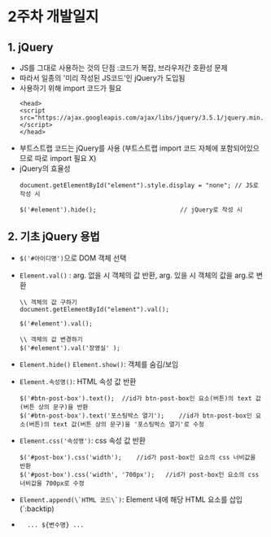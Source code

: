 # 2주차 개발일지

## 1. jQuery
- JS를 그대로 사용하는 것의 단점 :코드가 복잡, 브라우저간 호환성 문제
- 따라서 일종의 '미리 작성된 JS코드'인 jQuery가 도입됨
- 사용하기 위해 import 코드가 필요
	```
	<head>
	<script src="https://ajax.googleapis.com/ajax/libs/jquery/3.5.1/jquery.min.js"></script>
	</head>
	```
- 부트스트랩 코드는 jQuery를 사용 (부트스트랩 import 코드 자체에 포함되어있으므로 따로 import 필요 X) 
- jQuery의 효율성
	```
	document.getElementById("element").style.display = "none"; // JS로 작성 시

	$('#element').hide(); 				   	    // jQuery로 작성 시
	```  

## 2. 기초 jQuery 용법
- ```$('#아이디명')```으로 DOM 객체 선택
- ```Element.val()``` : arg. 없을 시 객체의 값 반환, arg. 있을 시 객체의 값을 arg.로 변환 	
	
	``` 
	\\ 객체의 값 구하기
	document.getElementById("element").val();

	$('#element').val();
	
	\\ 객체의 값 변경하기
	$('#element').val('장영실' );
	```
- ```Element.hide()``` ```Element.show()```: 객체를 숨김/보임
- ```Element.속성명()```: HTML 속성 값 반환

	``` 
	$('#btn-post-box').text(); 	//id가 btn-post-box인 요소(버튼)의 text 값(버튼 상의 문구)을 반환 
	$('#btn-post-box').text('포스팅박스 열기'); 	//id가 btn-post-box인 요소(버튼)의 text 값(버튼 상의 문구)을 '포스팅박스 열기'로 수정    
	```
- ```Element.css('속성명')```: css 속성 값 반환
	``` 
	$('#post-box').css('width'); 	//id가 post-box인 요소의 css 너비값을 반환 
	$('#post-box').css('width', '700px'); 	//id가 post-box인 요소의 css 너비값을 700px로 수정   
	```
- ```Element.append(\`HTML 코드\`)```: Element 내에 해당 HTML 요소를 삽입             (`:backtip)
   
- `  ... ${변수명} ...`


